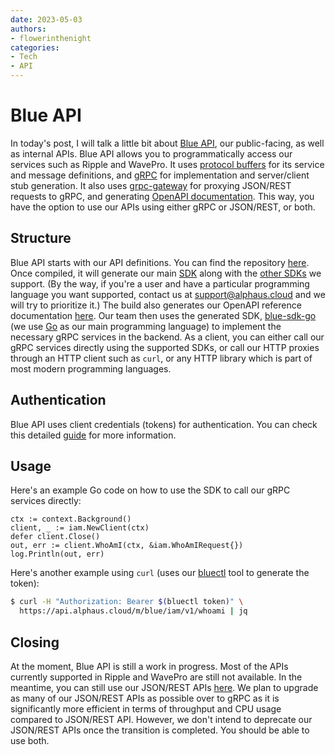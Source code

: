 ```yaml
---
date: 2023-05-03
authors:
- flowerinthenight
categories:
- Tech
- API
---
```


# Blue API

In today's post, I will talk a little bit about [Blue API](https://labs.alphaus.cloud/docs/blueapi/overview/), our public-facing, as well as internal APIs. Blue API allows you to programmatically access our services such as Ripple and WavePro. It uses [protocol buffers](https://protobuf.dev/) for its service and message definitions, and [gRPC](https://grpc.io/) for implementation and server/client stub generation. It also uses [grpc-gateway](https://grpc-ecosystem.github.io/grpc-gateway/) for proxying JSON/REST requests to gRPC, and generating [OpenAPI documentation](https://labs.alphaus.cloud/blueapidocs/). This way, you have the option to use our APIs using either gRPC or JSON/REST, or both.

<!-- more -->

## Structure

Blue API starts with our API definitions. You can find the repository [here](https://github.com/alphauslabs/blueapi). Once compiled, it will generate our main [SDK](https://github.com/alphauslabs/blue-sdk-go) along with the [other SDKs](https://labs.alphaus.cloud/docs/blueapi/client-sdks/) we support. (By the way, if you're a user and have a particular programming language you want supported, contact us at [support@alphaus.cloud](mailto:support@alphaus.cloud) and we will try to prioritize it.) The build also generates our OpenAPI reference documentation [here](https://labs.alphaus.cloud/blueapidocs/). Our team then uses the generated SDK, [blue-sdk-go](https://github.com/alphauslabs/blue-sdk-go) (we use [Go](https://go.dev/) as our main programming language) to implement the necessary gRPC services in the backend. As a client, you can either call our gRPC services directly using the supported SDKs, or call our HTTP proxies through an HTTP client such as `curl`, or any HTTP library which is part of most modern programming languages.

## Authentication

Blue API uses client credentials (tokens) for authentication. You can check this detailed [guide](https://labs.alphaus.cloud/docs/blueapi/authentication/) for more information.

## Usage

Here's an example Go code on how to use the SDK to call our gRPC services directly:

``` golang
ctx := context.Background()
client, _ := iam.NewClient(ctx)
defer client.Close()
out, err := client.WhoAmI(ctx, &iam.WhoAmIRequest{})
log.Println(out, err)
```

Here's another example using `curl` (uses our [bluectl](https://github.com/alphauslabs/bluectl) tool to generate the token):

``` sh
$ curl -H "Authorization: Bearer $(bluectl token)" \
  https://api.alphaus.cloud/m/blue/iam/v1/whoami | jq
```

## Closing

At the moment, Blue API is still a work in progress. Most of the APIs currently supported in Ripple and WavePro are still not available. In the meantime, you can still use our JSON/REST APIs [here](https://docs.alphaus.cloud/v/api-reference/). We plan to upgrade as many of our JSON/REST APIs as possible over to gRPC as it is significantly more efficient in terms of throughput and CPU usage compared to JSON/REST API. However, we don't intend to deprecate our JSON/REST APIs once the transition is completed. You should be able to use both.
